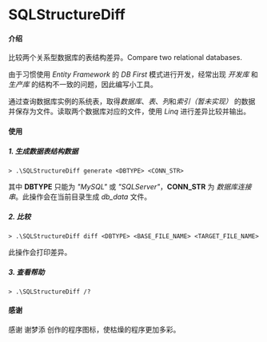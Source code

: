 # SQLStructureDiff

#### 介绍
比较两个关系型数据库的表结构差异。Compare two relational databases.

由于习惯使用 *Entity Framework* 的 *DB First* 模式进行开发，经常出现 *开发库* 和 *生产库* 的结构不一致的问题，因此编写小工具。

通过查询数据库实例的系统表，取得*数据库*、*表*、*列*和*索引（暂未实现）* 的数据并保存为文件。读取两个数据库对应的文件，使用 *Linq* 进行差异比较并输出。


#### 使用

##### 1. 生成数据表结构数据
```
> .\SQLStructureDiff generate <DBTYPE> <CONN_STR>
```

其中 **DBTYPE** 只能为 *"MySQL"* 或 *"SQLServer"*，**CONN_STR** 为 *数据库连接串*。此操作会在当前目录生成 *db_data* 文件。

##### 2. 比较
```
> .\SQLStructureDiff diff <DBTYPE> <BASE_FILE_NAME> <TARGET_FILE_NAME>
```

此操作会打印差异。

##### 3. 查看帮助
```
> .\SQLStructureDiff /?
```

#### 感谢

感谢 谢梦添 创作的程序图标，使枯燥的程序更加多彩。